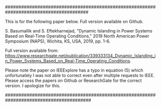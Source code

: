 #######################################################################################

This is for the following paper below. Full version available on Github.

S. Basumallik and S. Eftekharnejad, "Dynamic Islanding in Power Systems Based on Real-Time Operating Conditions," 2019 North American Power Symposium (NAPS), Wichita, KS, USA, 2019, pp. 1-6.

Full version available from: https://www.researchgate.net/publication/339333134_Dynamic_Islanding_in_Power_Systems_Based_on_Real-Time_Operating_Conditions.

Please note the paper on IEEExplore has a typo in equation (5) which unfortunately I was not able to correct even after multiple requests to IEEE. Please access the papers on Github or ResearchGate for the correct version. I apologize for this.

########################################################################################


